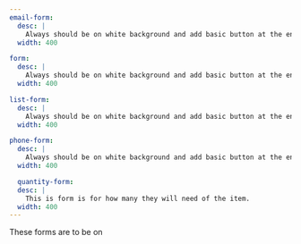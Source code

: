 ```yaml
---
email-form:
  desc: |
    Always should be on white background and add basic button at the end of form.
  width: 400

form:
  desc: |
    Always should be on white background and add basic button at the end of form.
  width: 400

list-form:
  desc: |
    Always should be on white background and add basic button at the end of form.
  width: 400

phone-form:
  desc: |
    Always should be on white background and add basic button at the end of form.
  width: 400

  quantity-form:
  desc: |
    This is form is for how many they will need of the item.
  width: 400
---
```

These forms are to be on
